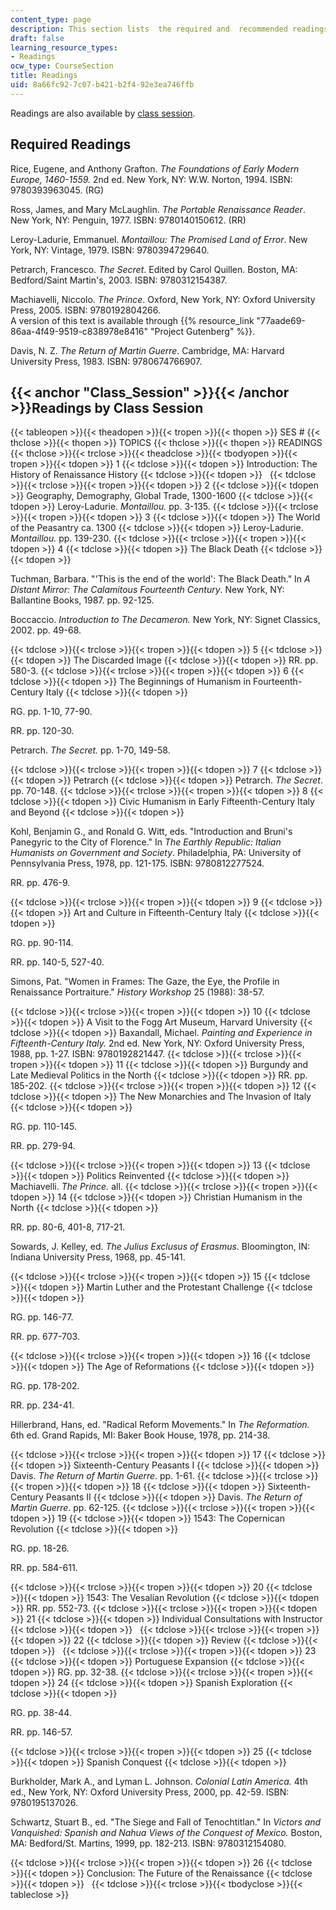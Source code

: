 ```yaml
---
content_type: page
description: This section lists  the required and  recommended readings for the course.
draft: false
learning_resource_types:
- Readings
ocw_type: CourseSection
title: Readings
uid: 8a66fc92-7c07-b421-b2f4-92e3ea746ffb
---
```

Readings are also available by [class session](#Class_Session).

## Required Readings

Rice, Eugene, and Anthony Grafton. _The Foundations of Early Modern Europe, 1460-1559._ 2nd ed. New York, NY: W.W. Norton, 1994. ISBN: 9780393963045. (RG)

Ross, James, and Mary McLaughlin. _The Portable Renaissance Reader_. New York, NY: Penguin, 1977. ISBN: 9780140150612. (RR)

Leroy-Ladurie, Emmanuel. _Montaillou: The Promised Land of Error_. New York, NY: Vintage, 1979. ISBN: 9780394729640.

Petrarch, Francesco. _The Secret_. Edited by Carol Quillen. Boston, MA: Bedford/Saint Martin's, 2003. ISBN: 9780312154387.

Machiavelli, Niccolo. _The Prince_. Oxford, New York, NY: Oxford University Press, 2005. ISBN: 9780192804266.   
A version of this text is available through {{% resource_link "77aade69-86aa-4f49-9519-c838978e8416" "Project Gutenberg" %}}.

Davis, N. Z. _The Return of Martin Guerre_. Cambridge, MA: Harvard University Press, 1983. ISBN: 9780674766907.

## {{< anchor "Class_Session" >}}{{< /anchor >}}Readings by Class Session

{{< tableopen >}}{{< theadopen >}}{{< tropen >}}{{< thopen >}}
SES #
{{< thclose >}}{{< thopen >}}
TOPICS
{{< thclose >}}{{< thopen >}}
READINGS
{{< thclose >}}{{< trclose >}}{{< theadclose >}}{{< tbodyopen >}}{{< tropen >}}{{< tdopen >}}
1
{{< tdclose >}}{{< tdopen >}}
Introduction: The History of Renaissance History
{{< tdclose >}}{{< tdopen >}}
 
{{< tdclose >}}{{< trclose >}}{{< tropen >}}{{< tdopen >}}
2
{{< tdclose >}}{{< tdopen >}}
Geography, Demography, Global Trade, 1300-1600
{{< tdclose >}}{{< tdopen >}}
Leroy-Ladurie. _Montaillou._ pp. 3-135.
{{< tdclose >}}{{< trclose >}}{{< tropen >}}{{< tdopen >}}
3
{{< tdclose >}}{{< tdopen >}}
The World of the Peasantry ca. 1300
{{< tdclose >}}{{< tdopen >}}
Leroy-Ladurie. _Montaillou._ pp. 139-230.
{{< tdclose >}}{{< trclose >}}{{< tropen >}}{{< tdopen >}}
4
{{< tdclose >}}{{< tdopen >}}
The Black Death
{{< tdclose >}}{{< tdopen >}}

Tuchman, Barbara. "'This is the end of the world': The Black Death." In _A Distant Mirror: The Calamitous Fourteenth Century_. New York, NY: Ballantine Books, 1987. pp. 92-125.

Boccaccio. _Introduction to The Decameron._ New York, NY: Signet Classics, 2002. pp. 49-68.

{{< tdclose >}}{{< trclose >}}{{< tropen >}}{{< tdopen >}}
5
{{< tdclose >}}{{< tdopen >}}
The Discarded Image
{{< tdclose >}}{{< tdopen >}}
RR. pp. 580-3.
{{< tdclose >}}{{< trclose >}}{{< tropen >}}{{< tdopen >}}
6
{{< tdclose >}}{{< tdopen >}}
The Beginnings of Humanism in Fourteenth-Century Italy
{{< tdclose >}}{{< tdopen >}}

RG. pp. 1-10, 77-90.

RR. pp. 120-30.

Petrarch. _The Secret._ pp. 1-70, 149-58.

{{< tdclose >}}{{< trclose >}}{{< tropen >}}{{< tdopen >}}
7
{{< tdclose >}}{{< tdopen >}}
Petrarch
{{< tdclose >}}{{< tdopen >}}
Petrarch. _The Secret_. pp. 70-148.
{{< tdclose >}}{{< trclose >}}{{< tropen >}}{{< tdopen >}}
8
{{< tdclose >}}{{< tdopen >}}
Civic Humanism in Early Fifteenth-Century Italy and Beyond
{{< tdclose >}}{{< tdopen >}}

Kohl, Benjamin G., and Ronald G. Witt, eds. "Introduction and Bruni's Panegyric to the City of Florence." In _The Earthly Republic: Italian Humanists on Government and Society_. Philadelphia, PA: University of Pennsylvania Press, 1978, pp. 121-175. ISBN: 9780812277524.

RR. pp. 476-9.

{{< tdclose >}}{{< trclose >}}{{< tropen >}}{{< tdopen >}}
9
{{< tdclose >}}{{< tdopen >}}
Art and Culture in Fifteenth-Century Italy
{{< tdclose >}}{{< tdopen >}}

RG. pp. 90-114.

RR. pp. 140-5, 527-40.

Simons, Pat. "Women in Frames: The Gaze, the Eye, the Profile in Renaissance Portraiture." _History Workshop_ 25 (1988): 38-57.

{{< tdclose >}}{{< trclose >}}{{< tropen >}}{{< tdopen >}}
10
{{< tdclose >}}{{< tdopen >}}
A Visit to the Fogg Art Museum, Harvard University
{{< tdclose >}}{{< tdopen >}}
Baxandall, Michael. _Painting and Experience in Fifteenth-Century Italy._ 2nd ed. New York, NY: Oxford University Press, 1988, pp. 1-27. ISBN: 9780192821447.
{{< tdclose >}}{{< trclose >}}{{< tropen >}}{{< tdopen >}}
11
{{< tdclose >}}{{< tdopen >}}
Burgundy and Late Medieval Politics in the North
{{< tdclose >}}{{< tdopen >}}
RR. pp. 185-202.
{{< tdclose >}}{{< trclose >}}{{< tropen >}}{{< tdopen >}}
12
{{< tdclose >}}{{< tdopen >}}
The New Monarchies and The Invasion of Italy
{{< tdclose >}}{{< tdopen >}}

RG. pp. 110-145.

RR. pp. 279-94.

{{< tdclose >}}{{< trclose >}}{{< tropen >}}{{< tdopen >}}
13
{{< tdclose >}}{{< tdopen >}}
Politics Reinvented
{{< tdclose >}}{{< tdopen >}}
Machiavelli. _The Prince._ all.
{{< tdclose >}}{{< trclose >}}{{< tropen >}}{{< tdopen >}}
14
{{< tdclose >}}{{< tdopen >}}
Christian Humanism in the North
{{< tdclose >}}{{< tdopen >}}

RR. pp. 80-6, 401-8, 717-21.

Sowards, J. Kelley, ed. _The Julius Exclusus of Erasmus._ Bloomington, IN: Indiana University Press, 1968, pp. 45-141.

{{< tdclose >}}{{< trclose >}}{{< tropen >}}{{< tdopen >}}
15
{{< tdclose >}}{{< tdopen >}}
Martin Luther and the Protestant Challenge
{{< tdclose >}}{{< tdopen >}}

RG. pp. 146-77.

RR. pp. 677-703.

{{< tdclose >}}{{< trclose >}}{{< tropen >}}{{< tdopen >}}
16
{{< tdclose >}}{{< tdopen >}}
The Age of Reformations
{{< tdclose >}}{{< tdopen >}}

RG. pp. 178-202.

RR. pp. 234-41.

Hillerbrand, Hans, ed. "Radical Reform Movements." In _The Reformation._ 6th ed. Grand Rapids, MI: Baker Book House, 1978, pp. 214-38.

{{< tdclose >}}{{< trclose >}}{{< tropen >}}{{< tdopen >}}
17
{{< tdclose >}}{{< tdopen >}}
Sixteenth-Century Peasants I
{{< tdclose >}}{{< tdopen >}}
Davis. _The Return of Martin Guerre_. pp. 1-61.
{{< tdclose >}}{{< trclose >}}{{< tropen >}}{{< tdopen >}}
18
{{< tdclose >}}{{< tdopen >}}
Sixteenth-Century Peasants II
{{< tdclose >}}{{< tdopen >}}
Davis. _The Return of Martin Guerre_. pp. 62-125.
{{< tdclose >}}{{< trclose >}}{{< tropen >}}{{< tdopen >}}
19
{{< tdclose >}}{{< tdopen >}}
1543: The Copernican Revolution
{{< tdclose >}}{{< tdopen >}}

RG. pp. 18-26.

RR. pp. 584-611.

{{< tdclose >}}{{< trclose >}}{{< tropen >}}{{< tdopen >}}
20
{{< tdclose >}}{{< tdopen >}}
1543: The Vesalian Revolution
{{< tdclose >}}{{< tdopen >}}
RR. pp. 552-73.
{{< tdclose >}}{{< trclose >}}{{< tropen >}}{{< tdopen >}}
21
{{< tdclose >}}{{< tdopen >}}
Individual Consultations with Instructor
{{< tdclose >}}{{< tdopen >}}
 
{{< tdclose >}}{{< trclose >}}{{< tropen >}}{{< tdopen >}}
22
{{< tdclose >}}{{< tdopen >}}
Review
{{< tdclose >}}{{< tdopen >}}
 
{{< tdclose >}}{{< trclose >}}{{< tropen >}}{{< tdopen >}}
23
{{< tdclose >}}{{< tdopen >}}
Portuguese Expansion
{{< tdclose >}}{{< tdopen >}}
RG. pp. 32-38.
{{< tdclose >}}{{< trclose >}}{{< tropen >}}{{< tdopen >}}
24
{{< tdclose >}}{{< tdopen >}}
Spanish Exploration
{{< tdclose >}}{{< tdopen >}}

RG. pp. 38-44.

RR. pp. 146-57.

{{< tdclose >}}{{< trclose >}}{{< tropen >}}{{< tdopen >}}
25
{{< tdclose >}}{{< tdopen >}}
Spanish Conquest
{{< tdclose >}}{{< tdopen >}}

Burkholder, Mark A., and Lyman L. Johnson. _Colonial Latin America._ 4th ed., New York, NY: Oxford University Press, 2000, pp. 42-59. ISBN: 9780195137026.

Schwartz, Stuart B., ed. "The Siege and Fall of Tenochtitlan." In _Victors and Vanquished: Spanish and Nahua Views of the Conquest of Mexico._ Boston, MA: Bedford/St. Martins, 1999, pp. 182-213. ISBN: 9780312154080.

{{< tdclose >}}{{< trclose >}}{{< tropen >}}{{< tdopen >}}
26
{{< tdclose >}}{{< tdopen >}}
Conclusion: The Future of the Renaissance
{{< tdclose >}}{{< tdopen >}}
 
{{< tdclose >}}{{< trclose >}}{{< tbodyclose >}}{{< tableclose >}}